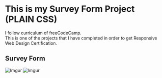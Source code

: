 # This is my Survey Form Project (PLAIN CSS)
I follow curriculum of freeCodeCamp.<br>
This is one of the projects that I have completed in order to get Responsive Web Design Certification.
## Survey Form
![Imgur](https://i.imgur.com/nk1f0hd.png)
![Imgur](https://i.imgur.com/oVPjgwp.png)

